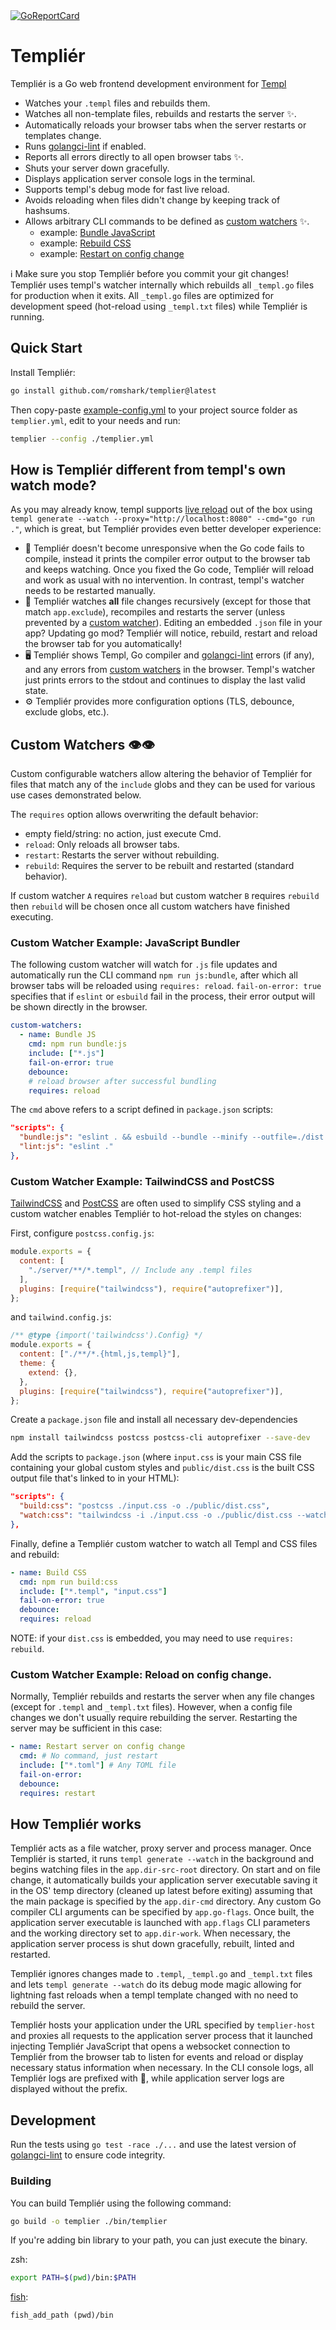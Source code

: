 <a href="https://goreportcard.com/report/github.com/romshark/templier">
    <img src="https://goreportcard.com/badge/github.com/romshark/templier" alt="GoReportCard">
</a>

# Templiér

Templiér is a Go web frontend development environment for
[Templ](https://github.com/a-h/templ)

- Watches your `.templ` files and rebuilds them.
- Watches all non-template files, rebuilds and restarts the server ✨.
- Automatically reloads your browser tabs when the server restarts or templates change.
- Runs [golangci-lint](https://golangci-lint.run/) if enabled.
- Reports all errors directly to all open browser tabs ✨.
- Shuts your server down gracefully.
- Displays application server console logs in the terminal.
- Supports templ's debug mode for fast live reload.
- Avoids reloading when files didn't change by keeping track of hashsums.
- Allows arbitrary CLI commands to be defined as [custom watchers](#custom-watchers) ✨.
  - example: [Bundle JavaScript](#custom-watcher-example-javascript-bundler)
  - example: [Rebuild CSS](#custom-watcher-example-tailwindcss-and-postcss)
  - example: [Restart on config change](#custom-watcher-example-reload-on-config-change)

ℹ️ Make sure you stop Templiér before you commit your git changes!
Templiér uses templ's watcher internally which rebuilds all `_templ.go` files
for production when it exits. All `_templ.go` files are optimized for development
speed (hot-reload using `_templ.txt` files) while Templiér is running.

## Quick Start

Install Templiér:

```sh
go install github.com/romshark/templier@latest
```

Then copy-paste [example-config.yml](https://github.com/romshark/templier/blob/main/example-config.yml) to your project source folder as `templier.yml`, edit to your needs and run:

```sh
templier --config ./templier.yml
```

## How is Templiér different from templ's own watch mode?

As you may already know, templ supports [live reload](https://templ.guide/commands-and-tools/live-reload)
out of the box using `templ generate --watch --proxy="http://localhost:8080" --cmd="go run ."`,
which is great, but Templiér provides even better developer experience:

- 🥶 Templiér doesn't become unresponsive when the Go code fails to compile,
  instead it prints the compiler error output to the browser tab and keeps watching.
  Once you fixed the Go code, Templiér will reload and work as usual with no intervention.
  In contrast, templ's watcher needs to be restarted manually.
- 📁 Templiér watches **all** file changes recursively
  (except for those that match `app.exclude`), recompiles and restarts the server
  (unless prevented by a [custom watcher](#custom-watchers)).
  Editing an embedded `.json` file in your app?
  Updating go mod? Templiér will notice, rebuild, restart and reload the browser
  tab for you automatically!
- 🖥️ Templiér shows Templ, Go compiler and [golangci-lint](https://golangci-lint.run/)
  errors (if any), and any errors from [custom watchers](#custom-watchers) in the browser.
  Templ's watcher just prints errors to the stdout and continues to display
  the last valid state.
- ⚙️ Templiér provides more configuration options (TLS, debounce, exclude globs, etc.).

## Custom Watchers 👁️👁️

Custom configurable watchers allow altering the behavior of Templiér for files
that match any of the `include` globs and they can be used for various use cases
demonstrated below.

The `requires` option allows overwriting the default behavior:

- empty field/string: no action, just execute Cmd.
- `reload`: Only reloads all browser tabs.
- `restart`: Restarts the server without rebuilding.
- `rebuild`: Requires the server to be rebuilt and restarted (standard behavior).

If custom watcher `A` requires `reload` but custom watcher `B` requires `rebuild` then
`rebuild` will be chosen once all custom watchers have finished executing.

### Custom Watcher Example: JavaScript Bundler

The following custom watcher will watch for `.js` file updates and automatically run
the CLI command `npm run js:bundle`, after which all browser tabs will be reloaded
using `requires: reload`. `fail-on-error: true` specifies that if `eslint` or `esbuild`
fail in the process, their error output will be shown directly in the browser.

```yaml
custom-watchers:
  - name: Bundle JS
    cmd: npm run bundle:js
    include: ["*.js"]
    fail-on-error: true
    debounce:
    # reload browser after successful bundling
    requires: reload
```

The `cmd` above refers to a script defined in `package.json` scripts:

```json
"scripts": {
  "bundle:js": "eslint . && esbuild --bundle --minify --outfile=./dist.js server/js/bundle.js",
  "lint:js": "eslint ."
},
```

### Custom Watcher Example: TailwindCSS and PostCSS

[TailwindCSS](https://tailwindcss.com/) and [PostCSS](https://postcss.org/) are often
used to simplify CSS styling and a custom watcher enables Templiér to hot-reload the
styles on changes:

First, configure `postcss.config.js`:

```js
module.exports = {
  content: [
    "./server/**/*.templ", // Include any .templ files
  ],
  plugins: [require("tailwindcss"), require("autoprefixer")],
};
```

and `tailwind.config.js`:

```js
/** @type {import('tailwindcss').Config} */
module.exports = {
  content: ["./**/*.{html,js,templ}"],
  theme: {
    extend: {},
  },
  plugins: [require("tailwindcss"), require("autoprefixer")],
};
```

Create a `package.json` file and install all necessary dev-dependencies

```sh
npm install tailwindcss postcss postcss-cli autoprefixer --save-dev
```

Add the scripts to `package.json` (where `input.css` is your main CSS
file containing your global custom styles and `public/dist.css` is the built CSS
output file that's linked to in your HTML):

```json
"scripts": {
  "build:css": "postcss ./input.css -o ./public/dist.css",
  "watch:css": "tailwindcss -i ./input.css -o ./public/dist.css --watch"
},
```

Finally, define a Templiér custom watcher to watch all Templ and CSS files and rebuild:

```yaml
- name: Build CSS
  cmd: npm run build:css
  include: ["*.templ", "input.css"]
  fail-on-error: true
  debounce:
  requires: reload
```

NOTE: if your `dist.css` is embedded, you may need to use `requires: rebuild`.

### Custom Watcher Example: Reload on config change.

Normally, Templiér rebuilds and restarts the server when any file changes (except for
`.templ` and `_templ.txt` files). However, when a config file changes we don't usually
require rebuilding the server. Restarting the server may be sufficient in this case:

```yaml
- name: Restart server on config change
  cmd: # No command, just restart
  include: ["*.toml"] # Any TOML file
  fail-on-error:
  debounce:
  requires: restart
```

## How Templiér works

Templiér acts as a file watcher, proxy server and process manager.
Once Templiér is started, it runs `templ generate --watch` in the background and begins
watching files in the `app.dir-src-root` directory.
On start and on file change, it automatically builds your application server executable
saving it in the OS' temp directory (cleaned up latest before exiting) assuming that
the main package is specified by the `app.dir-cmd` directory. Any custom Go compiler
CLI arguments can be specified by `app.go-flags`. Once built, the application server
executable is launched with `app.flags` CLI parameters and the working directory
set to `app.dir-work`. When necessary, the application server process is shut down
gracefully, rebuilt, linted and restarted.

Templiér ignores changes made to `.templ`, `_templ.go` and `_templ.txt` files and lets
`templ generate --watch` do its debug mode magic allowing for lightning fast reloads
when a templ template changed with no need to rebuild the server.

Templiér hosts your application under the URL specified by `templier-host` and proxies
all requests to the application server process that it launched injecting Templiér
JavaScript that opens a websocket connection to Templiér from the browser tab to listen
for events and reload or display necessary status information when necessary.
In the CLI console logs, all Templiér logs are prefixed with 🤖,
while application server logs are displayed without the prefix.

## Development

Run the tests using `go test -race ./...` and use the latest version of
[golangci-lint](https://golangci-lint.run/) to ensure code integrity.

### Building

You can build Templiér using the following command:

```sh
go build -o templier ./bin/templier
```

If you're adding bin library to your path, you can just execute the binary.

zsh:

```zsh
export PATH=$(pwd)/bin:$PATH
```

[fish](https://fishshell.com/):

```fish
fish_add_path (pwd)/bin
```
